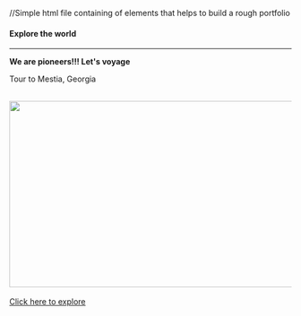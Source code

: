 //Simple html file containing of elements that helps to build a rough portfolio

<html>
  <head>
    <title>
      My Portfolio
    </title>
  </head>
  
  <body>
    <h4> Explore the world </h4>
    <hr>
    <b> We are pioneers!!! Let's voyage </b> <br>
    <p> Tour to Mestia, Georgia </p> <br>
    <img src="https://upload.wikimedia.org/wikipedia/commons/9/95/Mestia%2C_Georgia_%E2%80%94_View_of_Mestia%2C_Svaneti.jpg" width="888" height="333"> </img> <br> <br>
    <a href=https://www.advantour.com/georgia/tours/svaneti-by-train.htm> Click here to explore </a> <br>
    <script> //JS </script>
  </body>
</html>  
  
